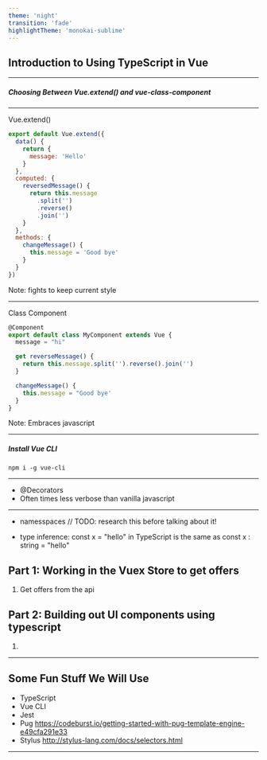 ```yaml
---
theme: 'night'
transition: 'fade'
highlightTheme: 'monokai-sublime'
---
```


## Introduction to Using TypeScript in Vue

---

##### Choosing Between Vue.extend() and vue-class-component

---

Vue.extend()

```javascript
export default Vue.extend({
  data() {
    return {
      message: 'Hello'
    }
  },
  computed: {
    reversedMessage() {
      return this.message
        .split('')
        .reverse()
        .join('')
    }
  },
  methods: {
    changeMessage() {
      this.message = 'Good bye'
    }
  }
})
```

Note: fights to keep current style

---

Class Component

```javascript
@Component
export default class MyComponent extends Vue {
  message = "hi"

  get reverseMessage() {
    return this.message.split('').reverse().join('')
  }

  changeMessage() {
    this.message = "Good bye'
  }
}
```

Note: Embraces javascript

---

##### Install Vue CLI

```
npm i -g vue-cli
```

---

- @Decorators
- Often times less verbose than vanilla javascript

---

- namesspaces // TODO: research this before talking about it!

- type inference: const x = "hello" in TypeScript is the same as const x : string = "hello"

## Part 1: Working in the Vuex Store to get offers

1. Get offers from the api

## Part 2: Building out UI components using typescript

1.

---

## Some Fun Stuff We Will Use

- TypeScript
- Vue CLI
- Jest
- Pug https://codeburst.io/getting-started-with-pug-template-engine-e49cfa291e33
- Stylus http://stylus-lang.com/docs/selectors.html

---
